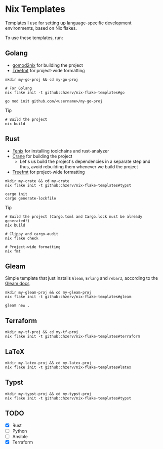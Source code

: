 # Nix Templates

Templates I use for setting up language-specific development environments, based on Nix flakes.

To use these templates, run:

## Golang

- [gomod2nix](https://github.com/nix-community/gomod2nix) for building the project
- [Treefmt](https://github.com/numtide/treefmt) for project-wide formatting

```shell
mkdir my-go-proj && cd my-go-proj

# For Golang
nix flake init -t github:chzerv/nix-flake-templates#go

go mod init github.com/<username>/my-go-proj
```

> [!Tip]
>
> ```shell
> # Build the project
> nix build
> ```

## Rust

- [Fenix](https://github.com/nix-community/fenix) for installing toolchains and rust-analyzer
- [Crane](https://github.com/ipetkov/crane) for building the project
  - Let's us build the project's dependencies in a separate step and thus, avoid rebuilding them whenever we build the project
- [Treefmt](https://github.com/numtide/treefmt) for project-wide formatting

```shell
mkdir my-crate && cd my-crate
nix flake init -t github:chzerv/nix-flake-templates#typst

cargo init
cargo generate-lockfile
```

> [!Tip]
>
> ```shell
> # Build the project (Cargo.toml and Cargo.lock must be already generated!)
> nix build
>
> # Clippy and cargo-audit
> nix flake check
>
> # Project-wide formatting
> nix fmt
> ```

## Gleam

Simple template that just installs `Gleam`, `Erlang` and `rebar3`, according to the [Gleam docs](https://gleam.run/getting-started/installing/)

```shell
mkdir my-gleam-proj && cd my-gleam-proj
nix flake init -t github:chzerv/nix-flake-templates#gleam

gleam new .
```
## Terraform

```shell
mkdir my-tf-proj && cd my-tf-proj
nix flake init -t github:chzerv/nix-flake-templates#terraform
```

## LaTeX

```shell
mkdir my-latex-proj && cd my-latex-proj
nix flake init -t github:chzerv/nix-flake-templates#latex
```

## Typst

```shell
mkdir my-typst-proj && cd my-typst-proj
nix flake init -t github:chzerv/nix-flake-templates#typst
```

## TODO

- [x] Rust
- [ ] Python
- [ ] Ansible
- [x] Terraform
